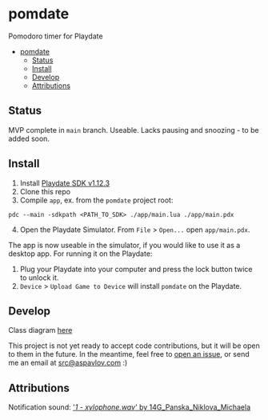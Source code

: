 # pomdate
Pomodoro timer for Playdate

<!-- @import "[TOC]" {cmd="toc" depthFrom=1 depthTo=6 orderedList=false} -->

<!-- code_chunk_output -->

- [pomdate](#-pomdate-)
  - [Status](#-status-)
  - [Install](#-install-)
  - [Develop](#-develop-)
  - [Attributions](#-attributions-)

<!-- /code_chunk_output -->


## Status

MVP complete in `main` branch. Useable.
Lacks pausing and snoozing - to be added soon.

## Install

1. Install [Playdate SDK v1.12.3](https://sdk.play.date/1.12.3/)
2. Clone this repo
3. Compile `app`, ex. from the `pomdate` project root:
```
pdc --main -sdkpath <PATH_TO_SDK> ./app/main.lua ./app/main.pdx
```
4. Open the Playdate Simulator. From `File` > `Open...` open `app/main.pdx`.

The app is now useable in the simulator, if you would like to use it as a desktop app. For running it on the Playdate:

1. Plug your Playdate into your computer and press the lock button twice to unlock it.
2. `Device` > `Upload Game to Device` will install `pomdate` on the Playdate.

## Develop

Class diagram [here](http://www.plantuml.com/plantuml/uml/VLRVRzis47xNNy77hOupO8zU5lJ70in0sWwmkm4hYeAIpj8j52cGHplkblzz9vvaMccI5vlyxdZaz_7knDU1jAVOcQBNrPrkGFL67sjDeFujL6Lq2Ahnkc-n2fURtgCOr280hJls_-77OOOMIKQnvyKZgkjQ1Xuwjq_WGw6iunWUcvQKsoc9kLh9EdQU0gXA6mErWZtu8-CxhpjGpgeEkX9yuCMCDiQLsgWW9pCOw1T6f_qKELLZqAN9aKEXmDRf50M3Gl5Z-GzKL3mK8yNbyh_h2MonXd7CUrFhwb0KRfnhjEhgQeS6hgy7OHQRxPljpKQjr8sD7Sy3QGAU9hnGIy8EV61WEmm-Vs6eYjw3fGHC1bxP06rer7BXeqruchWUx7kmCKs2TUwREFKw1Xb5EuwPKjBRm6wGEnrujPe25AfpDUuGWahdBB8o8y68dRQw0JzZER8OGl21Rp4GOtNqcj3Ptr2RmF3md_XrxBQsWRBhn6QE2fEtaSXPHcKm17OMldTVMDq1pm9vj8teDMpvfpPn89wJKd9InCXybf_vOckmNwwJACMf01AtK_BBhV2KxybPpaLYHF9xQHtXxYZZhpHUNrzVfc429qqOtncdAO4O_XWkfsQmTCu8rZKyRNRtbpXK5MDpVcF9VHXstBXeny8Ap7dSGe1KpZ9C6I33QSV9n_MFwpBdqNFbFAzYqKNgH6ecGwz4q8SiQSJSJJO7fAeLHNL5k0T1OCWP6GvPmvfe8irulNLi-RI-CT219U7pphYPWelGkcZg10zYHrkfNw_5-cGdojo4Z-myA_oCkVFjKpsnX5nEemS7UyH4srgTIQSzgD3oRwtAezB6v8Le0sbRGRXGhWUlIIuxO8T6UtFadL9QI8Uxp45JV-HLXnRvZ88FeSzZyaXHAttnSjRtT1d8yw4pCRcHhoojipjiefydADEgxiGqwljqtZBMCr5BipkJ26XgjfmRnfl6hm4CI_vkS64xZak2NC2K5qzM1OPDMWlr4_VE76t0eJpMTZJFuO-Hpl00z5SBTkjkh2vD_egbSybiI9-jErNVtsjRm_tpLVDGPBBpQZblozbdjJhfn878AUnwprkoPuCb6gJZ1HjqqtXeKjt_LBckTy96-NiRMkm3kvH01m2RGuUKXhoj2gqxMCw7SrkbhHelpbbGclrQy6alMwSaQh5f8T3Im1xCv8jXiALGxwMnplDCQbvQ-GiP9ZtAGmXFNcClbZTL8ZcxhrjTWdbHVzayYPy9JqTBNwdnO97NvzGQa43GdwMZSOTRx93EeDZtZo4-x3vzX4xOOZ-VZb-gTwss3MIwOawiFWaLcQHWBr4K4iyGtC8zbUv-vBXpbiQ2vU6qtU0pzSU0to057HS-5_SMG-uPlpkFtpYUDkSz8_IwOYdF5TJXLEJpxe2sZyGPi9TFw9tSMZPzuDDyRpBww2BD9Rmua_czlkTa8x0iU3SlvvS45N9pukdne9QlyfCeVzzgA6FJo3j17auPkhhgxnfryBhlmSlpIItaKIgxvLJCKPWRMFQOLOXnZHorCg3zxJIhlJwS9cXC3EIPoLiNRHtE5gmd4peRyjAduDZrShHC8uandN26Z--dUKEhJvwAMWmAms1NurFN71dNGlj2bP6KVBuPxRqhWogXSkcr3mm5j1Ke9DNgyPqgVgmduUmzprg6ExIzzhfJZNUnNziMF98U8lnSl0RBtCp_)

This project is not yet ready to accept code contributions, but it will be open to them in the future. In the meantime, feel free to [open an issue](https://github.com/sasha-pavlov/pomdate/issues), or send me an email at [src@aspavlov.com]() :)

## Attributions

Notification sound: ['*1 - xylophone.wav*' by 14G_Panska_Niklova_Michaela](https://freesound.org/people/14G_Panska_Niklova_Michaela/sounds/422137/)